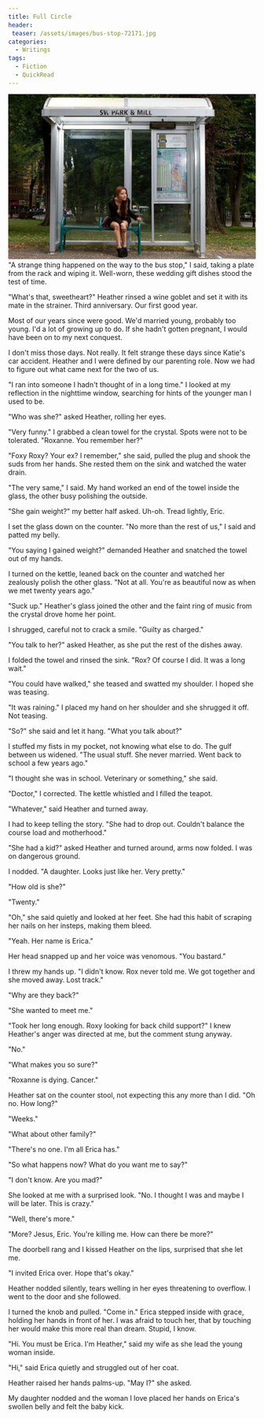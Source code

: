 ```yaml
---
title: Full Circle
header:
 teaser: /assets/images/bus-stop-72171.jpg
categories:
  - Writings
tags:
  - Fiction
  - QuickRead
---
```

<img src="/assets/images/bus-stop-72171.jpg">"A strange thing happened on the way to the bus stop," I said, taking a plate from the rack and wiping it. Well-worn, these wedding gift dishes stood the test of time.

"What's that, sweetheart?" Heather rinsed a wine goblet and set it with its mate in the strainer. Third anniversary. Our first good year.

Most of our years since were good. We'd married young, probably too young. I'd a lot of growing up to do. If she hadn't gotten pregnant, I would have been on to my next conquest.

I don't miss those days. Not really. It felt strange these days since Katie's car accident. Heather and I were defined by our parenting role. Now we had to figure out what came next for the two of us.

"I ran into someone I hadn't thought of in a long time." I looked at my reflection in the nighttime window, searching for hints of the younger man I used to be.

"Who was she?" asked Heather, rolling her eyes.

"Very funny." I grabbed a clean towel for the crystal. Spots were not to be tolerated. "Roxanne. You remember her?"

"Foxy Roxy? Your ex? I remember," she said, pulled the plug and shook the suds from her hands. She rested them on the sink and watched the water drain.

"The very same," I said. My hand worked an end of the towel inside the glass, the other busy polishing the outside.

"She gain weight?" my better half asked. Uh-oh. Tread lightly, Eric.

I set the glass down on the counter. "No more than the rest of us," I said and patted my belly.

"You saying I gained weight?" demanded Heather and snatched the towel out of my hands.

I turned on the kettle, leaned back on the counter and watched her zealously polish the other glass. "Not at all. You're as beautiful now as when we met twenty years ago."

"Suck up." Heather's glass joined the other and the faint ring of music from the crystal drove home her point.

I shrugged, careful not to crack a smile. "Guilty as charged."

"You talk to her?" asked Heather, as she put the rest of the dishes away.

I folded the towel and rinsed the sink. "Rox? Of course I did. It was a long wait."

"You could have walked," she teased and swatted my shoulder. I hoped she was teasing.

"It was raining." I placed my hand on her shoulder and she shrugged it off. Not teasing.

"So?" she said and let it hang. "What you talk about?"

I stuffed my fists in my pocket, not knowing what else to do. The gulf between us widened. "The usual stuff. She never married. Went back to school a few years ago."

"I thought she was in school. Veterinary or something," she said.

"Doctor," I corrected. The kettle whistled and I filled the teapot.

"Whatever," said Heather and turned away.

I had to keep telling the story. "She had to drop out. Couldn't balance the course load and motherhood."

"She had a kid?" asked Heather and turned around, arms now folded. I was on dangerous ground.

I nodded. "A daughter. Looks just like her. Very pretty."

"How old is she?"

"Twenty."

"Oh," she said quietly and looked at her feet. She had this habit of scraping her nails on her insteps, making them bleed.

"Yeah. Her name is Erica."

Her head snapped up and her voice was venomous. "You bastard."

I threw my hands up. "I didn't know. Rox never told me. We got together and she moved away. Lost track."

"Why are they back?"

"She wanted to meet me."

"Took her long enough. Roxy looking for back child support?" I knew Heather's anger was directed at me, but the comment stung anyway.

"No."

"What makes you so sure?"

"Roxanne is dying. Cancer."

Heather sat on the counter stool, not expecting this any more than I did. "Oh no. How long?"

"Weeks."

"What about other family?"

"There's no one. I'm all Erica has."

"So what happens now? What do you want me to say?"

"I don't know. Are you mad?"

She looked at me with a surprised look. "No. I thought I was and maybe I will be later. This is crazy."

"Well, there's more."

"More? Jesus, Eric. You're killing me. How can there be more?"

The doorbell rang and I kissed Heather on the lips, surprised that she let me.

"I invited Erica over. Hope that's okay."

Heather nodded silently, tears welling in her eyes threatening to overflow. I went to the door and she followed.

I turned the knob and pulled. "Come in." Erica stepped inside with grace, holding her hands in front of her. I was afraid to touch her, that by touching her would make this more real than dream. Stupid, I know.

"Hi. You must be Erica. I'm Heather," said my wife as she lead the young woman inside.

"Hi," said Erica quietly and struggled out of her coat.

Heather raised her hands palms-up. "May I?" she asked.

My daughter nodded and the woman I love placed her hands on Erica's swollen belly and felt the baby kick.